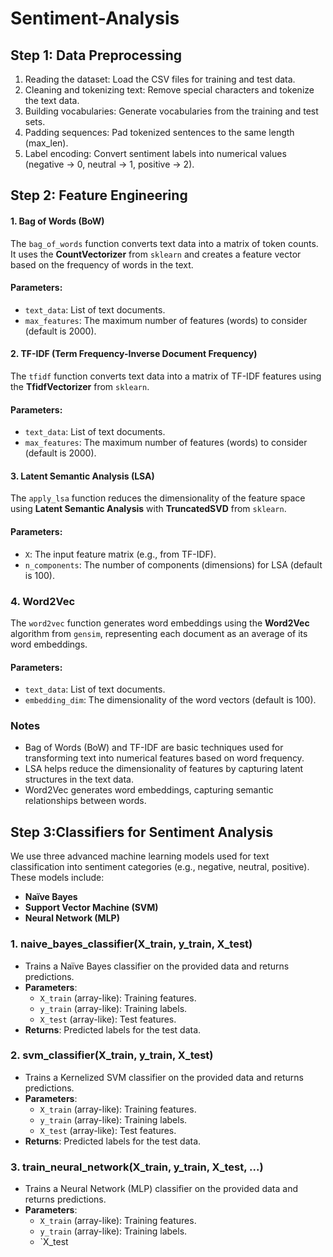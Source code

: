 # Sentiment-Analysis

## Step 1: Data Preprocessing
1. Reading the dataset: Load the CSV files for training and test data.
2. Cleaning and tokenizing text: Remove special characters and tokenize the text data.
3. Building vocabularies: Generate vocabularies from the training and test sets.
4. Padding sequences: Pad tokenized sentences to the same length (max_len).
5. Label encoding: Convert sentiment labels into numerical values (negative -> 0, neutral -> 1, positive -> 2).

## Step 2: Feature Engineering 
#### 1. **Bag of Words (BoW)**
The `bag_of_words` function converts text data into a matrix of token counts. It uses the **CountVectorizer** from `sklearn` and creates a feature vector based on the frequency of words in the text.

#### Parameters:
- `text_data`: List of text documents.
- `max_features`: The maximum number of features (words) to consider (default is 2000).

#### 2. **TF-IDF (Term Frequency-Inverse Document Frequency)**

The `tfidf` function converts text data into a matrix of TF-IDF features using the **TfidfVectorizer** from `sklearn`.

#### Parameters:
- `text_data`: List of text documents.
- `max_features`: The maximum number of features (words) to consider (default is 2000).

#### 3. **Latent Semantic Analysis (LSA)**

The `apply_lsa` function reduces the dimensionality of the feature space using **Latent Semantic Analysis** with **TruncatedSVD** from `sklearn`.

#### Parameters:
- `X`: The input feature matrix (e.g., from TF-IDF).
- `n_components`: The number of components (dimensions) for LSA (default is 100).

### 4. **Word2Vec**

The `word2vec` function generates word embeddings using the **Word2Vec** algorithm from `gensim`, representing each document as an average of its word embeddings.

#### Parameters:
- `text_data`: List of text documents.
- `embedding_dim`: The dimensionality of the word vectors (default is 100).

### Notes
- Bag of Words (BoW) and TF-IDF are basic techniques used for transforming text into numerical features based on word frequency.
- LSA helps reduce the dimensionality of features by capturing latent structures in the text data.
- Word2Vec generates word embeddings, capturing semantic relationships between words.

## Step 3:Classifiers for Sentiment Analysis

We use three advanced machine learning models used for text classification into sentiment categories (e.g., negative, neutral, positive). These models include:

- **Naïve Bayes**
- **Support Vector Machine (SVM)**
- **Neural Network (MLP)**


### 1. **naive_bayes_classifier(X_train, y_train, X_test)**
   - Trains a Naïve Bayes classifier on the provided data and returns predictions.
   - **Parameters**: 
     - `X_train` (array-like): Training features.
     - `y_train` (array-like): Training labels.
     - `X_test` (array-like): Test features.
   - **Returns**: Predicted labels for the test data.

### 2. **svm_classifier(X_train, y_train, X_test)**
   - Trains a Kernelized SVM classifier on the provided data and returns predictions.
   - **Parameters**: 
     - `X_train` (array-like): Training features.
     - `y_train` (array-like): Training labels.
     - `X_test` (array-like): Test features.
   - **Returns**: Predicted labels for the test data.

### 3. **train_neural_network(X_train, y_train, X_test, ...)**
   - Trains a Neural Network (MLP) classifier on the provided data and returns predictions.
   - **Parameters**: 
     - `X_train` (array-like): Training features.
     - `y_train` (array-like): Training labels.
     - `X_test

